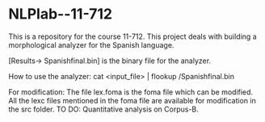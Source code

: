 NLPlab--11-712
==============

This is a repository for the course 11-712. This project deals with building a morphological analyzer for the Spanish language.

[Results-> Spanishfinal.bin] is the binary file for the analyzer.

How to use the analyzer:
cat <input_file> | flookup <path-to-analyzer>/Spanishfinal.bin

For modification: The file lex.foma is the foma file which can be modified.
All the lexc files mentioned in the foma file are available for modification in the src folder.
TO DO:
Quantitative analysis on Corpus-B.
